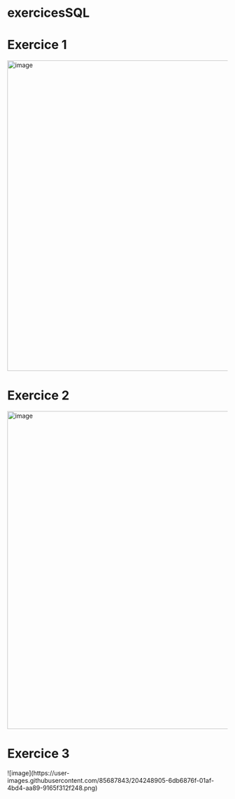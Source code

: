 # exercicesSQL

<h1> Exercice 1 </h1>
<img width="710" alt="image" src="https://user-images.githubusercontent.com/85687843/202679128-4e5bf8a0-26d8-4db1-896b-667b273bf145.png">

<h1> Exercice 2 </h1>
<img width="727" alt="image" src="https://user-images.githubusercontent.com/85687843/204228253-e0045522-1dbf-4270-9a47-d3da475527dc.png">                                 


<h1> Exercice 3 </h1>
![image](https://user-images.githubusercontent.com/85687843/204248905-6db6876f-01af-4bd4-aa89-9165f312f248.png) 
